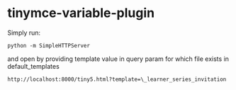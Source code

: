 # tinymce-variable-plugin

Simply run:

```python -m SimpleHTTPServer```

and open by providing template value in query param for which file exists in default_templates

```http://localhost:8000/tiny5.html?template=\_learner_series_invitation```
